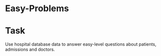 # Easy-Problems

# Task
Use hospital database data to answer easy-level questions about patients, admissions and doctors.
